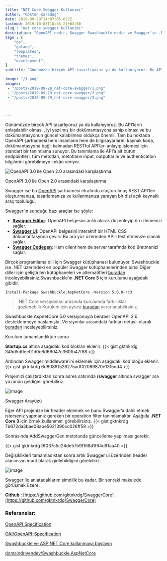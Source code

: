 ```yaml
---
title: "NET Core Swagger Kullanımı"
author: "Gökten Karadağ"
date: 2019-09-29T14:07:05.622Z
lastmod: 2019-10-05T18:55:21+03:00
slug : "net core swagger kullanimi"
description: "OpenAPI nedir, Swagger Swashbuckle nedir ve Swagger’ın .NET Core 3 için kullanımı"
tags : [
    "go",
    "golang",
    "templates",
    "themes",
    "development",
]
subtitle: "Günümüzde birçok API tasarlıyoruz ya da kullanıyoruz. Bu API’ların anlaşılabilir olması , iyi yazılmış bir dökümantasyona sahip olması ve…"

image: "/1.png" 
images:
 - "/posts/2019-09-29_net-core-swagger/1.png" 
 - "/posts/2019-09-29_net-core-swagger/2.png" 
 - "/posts/2019-09-29_net-core-swagger/3.png" 



---
```


Günümüzde  birçok API tasarlıyoruz ya da kullanıyoruz. Bu API’ların anlaşılabilir olması , iyi yazılmış bir dokümantasyona sahip olması ve bu dokümantasyonun güncel kalabilmesi oldukça önemli. Tam bu noktada OpenAPI şartnamesi hem insanların hem de bilgisayarların; kaynak koda, dokümantasyona bağlı kalmadan RESTful API’ları anlayıp işlemesi için standart bir tanımlama sunuyor. Bu tanımlama ile API’a ait bütün endpointleri, tüm metotları, metotların input, outputlarını ve authentication bilgilerini görebilmeye imkân veriyor.




![OpenAPI 3.0 ile Open 2.0 arasındaki karşılaştırma](/image/net-core-swagger/1.png#center)

OpenAPI 3.0 ile Open 2.0 arasındaki karşılaştırma 



Swagger ise bu [OpenAPI](https://swagger.io/resources/open-api/) şartnamesi etrafında oluşturulmuş REST API’leri oluşturmanıza, tasarlamanıza ve kullanmanıza yarayan bir dizi açık kaynaklı araç topluluğu.

Swagger’ın sunduğu bazı araçlar ise şöyle:

*   [**Swagger Editor**](http://editor.swagger.io/)**:** OpenAPI belgesini anlık olarak düzenleyip ön izlemenizi sağlar.
*   [**Swagger UI**](https://swagger.io/swagger-ui/): OpenAPI belgesini interaktif bir HTML CSS dökümantasyona çevirir.Bu ara yüz üzerinden API’ı test etmenize olanak sağlar.
*   [**Swagger Codegen**](https://github.com/swagger-api/swagger-codegen): Hem client hem de server tarafında kod üretmenizi sağlar.

Birçok programlama dili için Swagger kütüphanesi bulunuyor. Swashbuckle ise .NET üzerindeki en popüler Swagger kütüphanelerinden birisi.Diğer diller için geliştirilen kütüphaneleri ve alternatifleri [buradan](https://swagger.io/tools/open-source/open-source-integrations/) inceleyebilirsiniz.Swashbuckle’ın **.NET Core 3** için kurulumu aşağıdaki gibidir.

``Install-Package Swashbuckle.AspNetCore -Version 5.0.0-rc3``

> .NET Core versiyonları arasında kurulumda farklılıklar gözlenebilir.Kurulum için ayrıca [buradan](https://github.com/domaindrivendev/Swashbuckle.AspNetCore) yararlanabilirsiniz.

Swashbuckle.AspnetCore 5.0 versiyonuyla beraber OpenAPI 3'ü desteklenmeye başlamıştır. Versiyonlar arasındaki farkları detaylı olarak [buradan](https://blog.readme.io/an-example-filled-guide-to-swagger-3-2/) inceleyebilirsiniz.

Kurulum tamamlandıktan sonra

**Startup.cs** altına aşağıdaki kod blokları eklenir.
{{< gist gktnkrdg 345d5d0ee01d0c6d66047c360fb47f88 >}}



Ardından Swagger middleware’ini eklemek için aşağıdaki kod bloğu eklenir.
{{< gist gktnkrdg 6d80891526275adf02069870e13f5dd4 >}}



Projemizi çalıştırdıktan sonra adres satırında **/swagger** altında swagger ara yüzünün geldiğini görebiliriz.



![image](/image/net-core-swagger/2.png#center)

Swagger Arayüzü

Eğer API projenize bir header eklemek ve bunu Swagger’a dahil etmek isterseniz yapmanız gereken bir operation filter tanımlamaktır. Aşağıda **.NET Core 3** için örnek kullanımını görebilirsiniz.
{{< gist gktnkrdg 7b672da3bae08abe5621390cc026ff59 >}}



Sonrasında AddSwaggerGen metotunda güncelleme yapılması gerekir.

{{< gist gktnkrdg 9f037c5c24de57b9f168d1f64d91aa40 >}}

Değişiklikleri tamamladıktan sonra artık Swagger ui üzerinden header alanımızın input olarak girilebildiğini görebiliriz.



![image](/image/net-core-swagger/3.png#center)

Swagger ile anlatacaklarım şimdilik bu kadar. Bir sonraki makalede görüşmek üzere.

**Github** : [https://github.com/gktnkrdg/SwaggerCore](https://github.com/gktnkrdg/SwaggerCore)

### Referanslar:

[OpenAPI Specification](http://spec.openapis.org/oas/v3.0.2)

[OAI/OpenAPI-Specification](https://github.com/OAI/OpenAPI-specification/)

[Swashbuckle ve ASP.NET Core kullanmaya başlayın](https://docs.microsoft.com/tr-tr/aspnet/core/tutorials/getting-started-with-swashbuckle?view=aspnetcore-3.0&amp;tabs=visual-studio)

[domaindrivendev/Swashbuckle.AspNetCore](https://github.com/domaindrivendev/Swashbuckle.AspNetCore)
